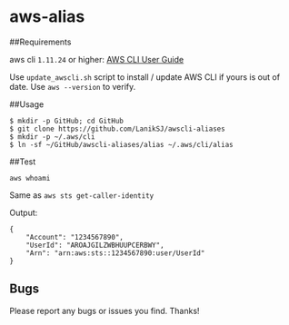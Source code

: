# aws-alias

##Requirements

aws cli ``1.11.24`` or higher:
[AWS CLI User Guide](http://docs.aws.amazon.com/cli/latest/userguide/installing.html)

Use ``update_awscli.sh`` script to install / update AWS CLI if yours is out of date. Use ``aws --version`` to verify.

##Usage

```
$ mkdir -p GitHub; cd GitHub
$ git clone https://github.com/LanikSJ/awscli-aliases
$ mkdir -p ~/.aws/cli
$ ln -sf ~/GitHub/awscli-aliases/alias ~/.aws/cli/alias
```
##Test

```
aws whoami
```
Same as ``aws sts get-caller-identity``

Output:

```
{
    "Account": "1234567890",
    "UserId": "AROAJGILZWBHUUPCERBWY",
    "Arn": "arn:aws:sts::1234567890:user/UserId"
}
```
## Bugs

Please report any bugs or issues you find.  Thanks!
